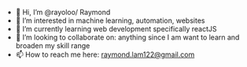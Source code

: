 - 👋 Hi, I’m @rayoloo/ Raymond
- 👀 I’m interested in machine learning, automation, websites
- 🌱 I’m currently learning web development specifically reactJS
- 💞️ I’m looking to collaborate on: anything since I am want to learn and broaden my skill range
- 📫 How to reach me here: raymond.lam122@gmail.com

<!---
rayoloo/rayoloo is a ✨ special ✨ repository because its `README.md` (this file) appears on your GitHub profile.
You can click the Preview link to take a look at your changes.
--->
